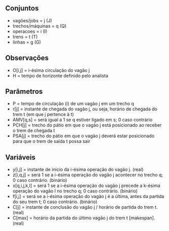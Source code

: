 ## Conjuntos
- vagões/jobs = j (J)
- trechos/máquinas = q (Q)
- operacoes = i (I)
- trens = t (T)
- linhas = g (G)

## Observações
- O[i,j] = i-ésima circulação do vagão j
- H = tempo de horizonte definido pelo analista

## Parâmetros
- P = tempo de circulação (i) de um vagão j em um trecho q
- r[j] = instante de chegada do vagão j, ou seja, horário de chegada do trem t (em que j pertence à t)
- AMV[q,s] = será igual a 1 se q estiver ligado em s; 0 caso contrário
- PCH[j] = trecho do pátio em que o vagão j está posicionado ao receber o trem de chegada t
- PSA[j] = trecho do pátio em que o vagão j deverá estar posicionado para que o trem de saída t possa sair

## Variáveis
- y[i,j] = instante de início da i-ésima operação do vagão j. (real)
- z[i,q,j] = será 1 se a i-ésima operação do vagão j acontecer no trecho q; 0 caso contrário. (binário)
- x[q,i,j,k,l] = será 1 se a i-ésima operação do vagão j precede a k-ésima operação do vagão l no trecho q; 0 caso contrário. (binário)
- f[i,j] = será se a i-ésima operação do vagão j é a última, antes da partida do seu trem t; 0 caso contrário. (binário)
- C[j] = instante de conclusão do vagão j / horário de partida do trem t. (real)
- C[max] = horário da partida do último vagão j do trem t [makespan]. (real)

